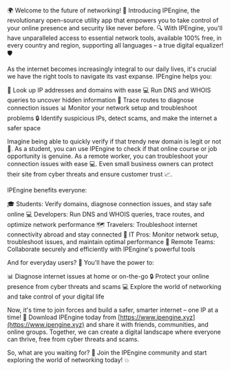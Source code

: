 🌍️ Welcome to the future of networking! 🚀 Introducing IPEngine, the revolutionary open-source utility app that empowers you to take control of your online presence and security like never before. 🔍 With IPEngine, you'll have unparalleled access to essential network tools, available 100% free, in every country and region, supporting all languages – a true digital equalizer! 🛡️

As the internet becomes increasingly integral to our daily lives, it's crucial we have the right tools to navigate its vast expanse. IPEngine helps you:

🔹 Look up IP addresses and domains with ease
💻 Run DNS and WHOIS queries to uncover hidden information
📍 Trace routes to diagnose connection issues
📊 Monitor your network setup and troubleshoot problems
🔒 Identify suspicious IPs, detect scams, and make the internet a safer space

Imagine being able to quickly verify if that trendy new domain is legit or not 🤔. As a student, you can use IPEngine to check if that online course or job opportunity is genuine. As a remote worker, you can troubleshoot your connection issues with ease 💻. Even small business owners can protect their site from cyber threats and ensure customer trust 📈.

IPEngine benefits everyone:

🎓 Students: Verify domains, diagnose connection issues, and stay safe online
💻 Developers: Run DNS and WHOIS queries, trace routes, and optimize network performance
🗺️ Travelers: Troubleshoot internet connectivity abroad and stay connected
🔧 IT Pros: Monitor network setup, troubleshoot issues, and maintain optimal performance
👥 Remote Teams: Collaborate securely and efficiently with IPEngine's powerful tools

And for everyday users? 🤩 You'll have the power to:

📊 Diagnose internet issues at home or on-the-go
🔒 Protect your online presence from cyber threats and scams
💻 Explore the world of networking and take control of your digital life

Now, it's time to join forces and build a safer, smarter internet – one IP at a time! 🌟️ Download IPEngine today from [https://www.ipengine.xyz](https://www.ipengine.xyz) and share it with friends, communities, and online groups. Together, we can create a digital landscape where everyone can thrive, free from cyber threats and scams.

So, what are you waiting for? 🎉 Join the IPEngine community and start exploring the world of networking today! 💥